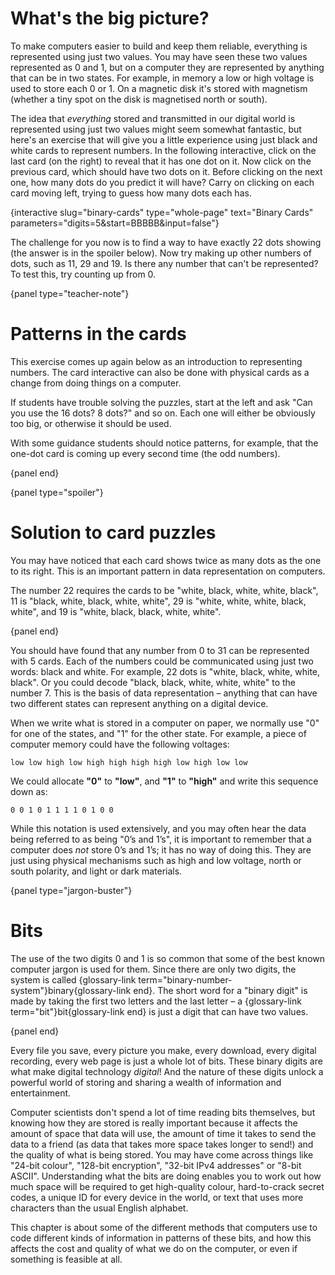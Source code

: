# What's the big picture?

To make computers easier to build and keep them reliable, everything is represented using just two values.
You may have seen these two values represented as 0 and 1, but on a computer they are represented by anything that can be in two states.
For example, in memory a low or high voltage is used to store each 0 or 1.
On a magnetic disk it's stored with magnetism (whether a tiny spot on the disk is magnetised north or south).

The idea that *everything* stored and transmitted in our digital world is represented using just two values might seem somewhat fantastic, but here's an exercise that will give you a little experience using just black and white cards to represent numbers.
In the following interactive, click on the last card (on the right) to reveal that it has one dot on it.
Now click on the previous card, which should have two dots on it.
Before clicking on the next one, how many dots do you predict it will have?
Carry on clicking on each card moving left, trying to guess how many dots each has.

{interactive slug="binary-cards" type="whole-page" text="Binary Cards" parameters="digits=5&start=BBBBB&input=false"}

The challenge for you now is to find a way to have exactly 22 dots showing
(the answer is in the spoiler below).
Now try making up other numbers of dots, such as 11, 29 and 19.
Is there any number that can't be represented? To test this, try counting up from 0.

{panel type="teacher-note"}

# Patterns in the cards

This exercise comes up again below as an introduction to representing numbers.
The card interactive can also be done with physical cards as a change from doing things on a computer.

If students have trouble solving the puzzles, start at the left and ask "Can you use the 16 dots? 8 dots?" and so on.
Each one will either be obviously too big, or otherwise it should be used.

With some guidance students should notice patterns, for example,
that the one-dot card is coming up every second time (the odd numbers).

{panel end}

{panel type="spoiler"}

# Solution to card puzzles

You may have noticed that each card shows twice as many dots as the one to its right.
This is an important pattern in data representation on computers.

The number 22 requires the cards to be "white, black, white, white, black",
11 is "black, white, black, white, white",
29 is "white, white, white, black, white", and
19 is "white, black, black, white, white".

{panel end}

You should have found that any number from 0 to 31 can be represented with 5 cards.
Each of the numbers could be communicated using just two words: black and white.
For example, 22 dots is "white, black, white, white, black".
Or you could decode "black, black, white, white, white" to the number 7.
This is the basis of data representation &ndash; anything that can have two different states can represent anything on a digital device.

When we write what is stored in a computer on paper, we normally use "0" for one of the states, and "1" for the other state.
For example, a piece of computer memory could have the following voltages:

```text
low low high low high high high high low high low low
```

We could allocate **"0"** to **"low"**, and **"1"** to **"high"** and write this sequence down as:

```text
0 0 1 0 1 1 1 1 0 1 0 0
```

While this notation is used extensively, and you may often hear the data being referred to as being "0’s and 1’s", it is important to remember that a computer does *not* store 0’s and 1’s; it has no way of doing this.
They are just using physical mechanisms such as high and low voltage, north or south polarity, and light or dark materials.

{panel type="jargon-buster"}

# Bits

The use of the two digits 0 and 1 is so common that some of the best known computer jargon is used for them.
Since there are only two digits, the system is called {glossary-link term="binary-number-system"}binary{glossary-link end}.
The short word for a "binary digit" is made by taking the first two letters and the last letter &ndash; a {glossary-link term="bit"}bit{glossary-link end} is just a digit that can have two values.

{panel end}

Every file you save, every picture you make, every download, every digital recording, every web page is just a whole lot of bits.
These binary digits are what make digital technology *digital*!
And the nature of these digits unlock a powerful world of storing and sharing a wealth of information and entertainment.

Computer scientists don't spend a lot of time reading bits themselves, but knowing how they are stored is really important because it affects the amount of space that data will use, the amount of time it takes to send the data to a friend (as data that takes more space takes longer to send!) and the quality of what is being stored.
You may have come across things like "24-bit colour", "128-bit encryption", "32-bit IPv4 addresses" or "8-bit ASCII".
Understanding what the bits are doing enables you to work out how much space will be required to get high-quality colour, hard-to-crack secret codes, a unique ID for every device in the world, or text that uses more characters than the usual English alphabet.

This chapter is about some of the different methods that computers use to code different kinds of information in patterns of these bits, and how this affects the cost and quality of what we do on the computer, or even if something is feasible at all.

